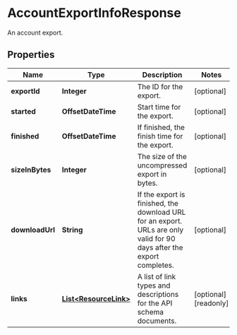 

# AccountExportInfoResponse

An account export.

## Properties

| Name | Type | Description | Notes |
|------------ | ------------- | ------------- | -------------|
|**exportId** | **Integer** | The ID for the export. |  [optional] |
|**started** | **OffsetDateTime** | Start time for the export. |  [optional] |
|**finished** | **OffsetDateTime** | If finished, the finish time for the export. |  [optional] |
|**sizeInBytes** | **Integer** | The size of the uncompressed export in bytes. |  [optional] |
|**downloadUrl** | **String** | If the export is finished, the download URL for an export. URLs are only valid for 90 days after the export completes. |  [optional] |
|**links** | [**List&lt;ResourceLink&gt;**](ResourceLink.md) | A list of link types and descriptions for the API schema documents. |  [optional] [readonly] |



